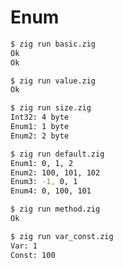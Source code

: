 # Enum

```bash
$ zig run basic.zig
Ok
Ok
```

```bash
$ zig run value.zig
Ok
```

```bash
$ zig run size.zig
Int32: 4 byte
Enum1: 1 byte
Enum2: 2 byte
```

```bash
$ zig run default.zig
Enum1: 0, 1, 2
Enum2: 100, 101, 102
Enum3: -1, 0, 1
Enum4: 0, 100, 101
```

```bash
$ zig run method.zig
Ok
```

```bash
$ zig run var_const.zig
Var: 1
Const: 100
```
